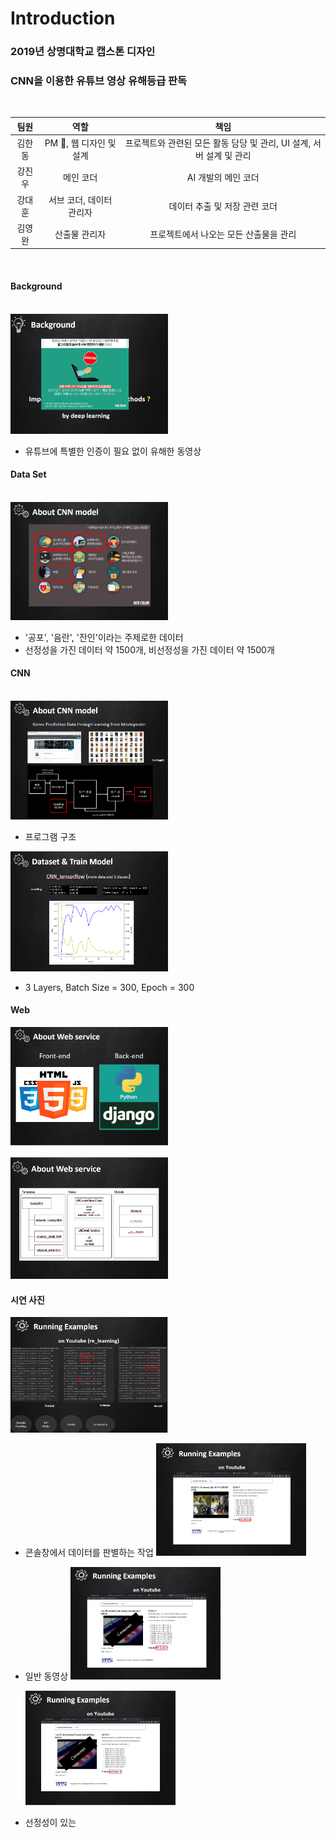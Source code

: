 # Introduction

### 2019년 상명대학교 캡스톤 디자인

### CNN을 이용한 유튜브 영상 유해등급 판독  

<br/>

|     팀원     |                       역할                        |          책임                        |
| :---------: | :----------------------------------------------: | :---------------------------------: |
|  김한동  |     PM &#128081;, 웹 디자인 및 설계     |   프로젝트와 관련된 모든 활동 담당 및 관리, UI 설계, 서버 설계 및 관리 |
|  강진우  | 메인 코더 |  AI 개발의 메인 코더   |
|  강대훈  |  서브 코더, 데이터 관리자  |  데이터 추출 및 저장 관련 코더  |
|  김영완  |     산출물 관리자          | 프로젝트에서 나오는 모든 산출물을 관리        |

                     

<br/>
  
#### **Background**  
<br/>
<img src="/test_img/1.PNG" width="50%" height="50%">  

- 유튜브에 특별한 인증이 필요 없이 유해한 동영상  




#### Data Set
<br/>
<img src="/test_img/2.PNG" width="50%" height="50%"> 

- '공포', '음란', '잔인'이라는 주제로한 데이터  
- 선정성을 가진 데이터 약 1500개, 비선정성을 가진 데이터 약 1500개

#### CNN
<br/>
<img src="/test_img/4.PNG" width="50%" height="50%">

- 프로그램 구조  

<img src="/test_img/5.PNG" width="50%" height="50%"></p>
- 3 Layers, Batch Size = 300, Epoch = 300

#### Web
<img src="/test_img/6.PNG" width="50%" height="50%"></p>
<img src="/test_img/7.PNG" width="50%" height="50%"></p>

#### 시연 사진
<img src="/test_img/8.PNG" width="50%" height="50%"></p>

- 콘솔창에서 데이터를 판별하는 작업
<img src="/test_img/9.PNG" width="50%" height="50%"></p>
- 일반 동영상
<img src="/test_img/10.PNG" width="50%" height="50%"></p>
<img src="/test_img/11.PNG" width="50%" height="50%"></p>
- 선정성이 있는 

